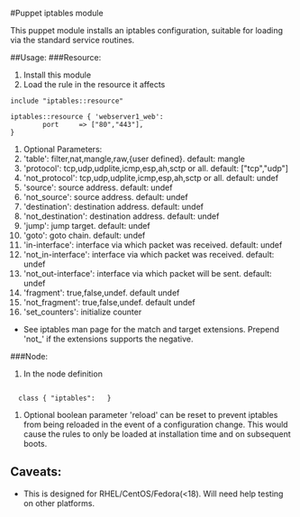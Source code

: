 #Puppet iptables module

This puppet module installs an iptables configuration, suitable for loading via the standard service routines.

##Usage:
###Resource:
1. Install this module
1. Load the rule in the resource it affects
  ```puppet
  include "iptables::resource"

  iptables::resource { 'webserver1_web':
          port     => ["80","443"],
  }
  ```
1. Optional Parameters:
 1. 'table': filter,nat,mangle,raw,{user defined}. default: mangle
 1. 'protocol': tcp,udp,udplite,icmp,esp,ah,sctp or all. default: ["tcp","udp"]
 1. 'not_protocol': tcp,udp,udplite,icmp,esp,ah,sctp or all. default: undef
 1. 'source': source address. default: undef
 1. 'not_source': source address. default: undef
 1. 'destination': destination address. default: undef
 1. 'not_destination': destination address. default: undef
 1. 'jump': jump target. default: undef
 1. 'goto': goto chain. default: undef
 1. 'in-interface': interface via which packet was received. default: undef
 1. 'not_in-interface': interface via which packet was received. default: undef
 1. 'not_out-interface': interface via which packet will be sent. default: undef
 1. 'fragment': true,false,undef. default undef
 1. 'not_fragment': true,false,undef. default undef
 1. 'set_counters': initialize counter

* See iptables man page for the match and target extensions. Prepend 'not_' if the extensions supports the negative.

###Node:

1. In the node definition
```puppet

  class { "iptables":   }
  ```
1. Optional boolean parameter 'reload' can be reset to prevent iptables from being reloaded in the event of a configuration change. This would cause the rules to only be loaded at installation time and on subsequent boots.

Caveats:
--------
* This is designed for RHEL/CentOS/Fedora(<18). Will need help testing on other platforms.
